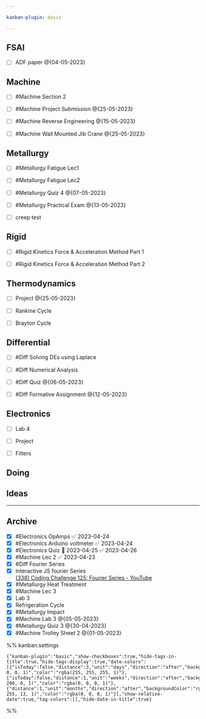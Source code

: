 ```yaml
---

kanban-plugin: basic

---
```


## FSAI

- [ ] ADF paper @{04-05-2023}


## Machine

- [ ] #Machine Section 2
- [ ] #Machine Project Submission @{25-05-2023}
- [ ] #Machine Reverse Engineering @{15-05-2023}
- [ ] #Machine Wall Mounted Jib Crane @{25-05-2023}


## Metallurgy

- [ ] #Metallurgy Fatigue Lec1
- [ ] #Metallurgy Fatigue Lec2
- [ ] #Metallurgy Quiz 4 @{07-05-2023}
- [ ] #Metallurgy Practical Exam @{13-05-2023}
- [ ] creep test


## Rigid

- [ ] #Rigid Kinetics Force & Acceleration Method Part 1
- [ ] #Rigid Kinetics Force & Acceleration Method Part 2


## Thermodynamics

- [ ] Project @{25-05-2023}
- [ ] Rankine Cycle
- [ ] Brayton Cycle


## Differential

- [ ] #Diff Solving DEs using Laplace
- [ ] #Diff Numerical Analysis
- [ ] #Diff Quiz @{06-05-2023}
- [ ] #Diff Formative Assignment @{12-05-2023}


## Electronics

- [ ] Lab 4
- [ ] Project
- [ ] Filters


## Doing



## Ideas



***

## Archive

- [x] #Electronics OpAmps ✅ 2023-04-24
- [x] #Electronics Arduino voltmeter ✅ 2023-04-24
- [x] #Electronics Quiz 📅 2023-04-25 ✅ 2023-04-26
- [x] #Machine Lec 2 ✅ 2023-04-23
- [x] #Diff Fourier Series
- [x] Interactive JS fourier Series<br>[(338) Coding Challenge 125: Fourier Series - YouTube](https://www.youtube.com/watch?v=Mm2eYfj0SgA)
- [x] #Metallurgy Heat Treatment
- [x] #Machine Lec 3
- [x] Lab 3
- [x] Refrigeration Cycle
- [x] #Metallurgy  Impact
- [x] #Machine Lab 3 @{05-05-2023}
- [x] #Metallurgy Quiz 3 @{30-04-2023}
- [x] #Machine Trolley Sheet 2 @{01-05-2023}

%% kanban:settings
```
{"kanban-plugin":"basic","show-checkboxes":true,"hide-tags-in-title":true,"hide-tags-display":true,"date-colors":[{"isToday":false,"distance":3,"unit":"days","direction":"after","backgroundColor":"rgba(255, 0, 0, 1)","color":"rgba(255, 255, 255, 1)"},{"isToday":false,"distance":1,"unit":"weeks","direction":"after","backgroundColor":"rgba(255, 208, 0, 1)","color":"rgba(0, 0, 0, 1)"},{"distance":1,"unit":"months","direction":"after","backgroundColor":"rgba(0, 255, 13, 1)","color":"rgba(0, 0, 0, 1)"}],"show-relative-date":true,"tag-colors":[],"hide-date-in-title":true}
```
%%